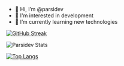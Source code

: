 - 👋 Hi, I’m @parsidev
- 👀 I'm interested in development
- 🌱 I’m currently learning new technologies

[![GitHub Streak](https://streak-stats.demolab.com?user=parsidev&hide_border=true)](https://git.io/streak-stats)

![Parsidev Stats](https://github-readme-stats.vercel.app/api?username=parsidev&show_icons=true&theme=vue)

[![Top Langs](https://github-readme-stats.vercel.app/api/top-langs/?username=parsidev&langs_count=8)](https://github.com/anuraghazra/github-readme-stats)
